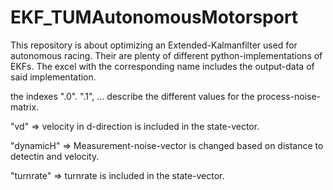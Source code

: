 # EKF_TUMAutonomousMotorsport
This repository is about optimizing an Extended-Kalmanfilter used for autonomous racing.
Their are plenty of different python-implementations of EKFs. The excel with the corresponding name includes the output-data of said implementation.



the indexes ".0". ".1", ... describe the different values for the process-noise-matrix.

"vd"       => velocity in d-direction is included in the state-vector.

"dynamicH" => Measurement-noise-vector is changed based on distance to detectin and velocity.

"turnrate" => turnrate is included in the state-vector.
